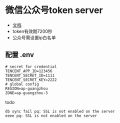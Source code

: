 # 微信公众号token server


+ [文档](https://developers.weixin.qq.com/doc/offiaccount/Basic_Information/Get_access_token.html)
+ token有效期7200秒
+ 公众号需设置ip白名单


## 配置 .env

```
# secret for credential
TENCENT_APP_ID=123456
TENCENT_SECRET_ID=1111
TENCENT_SECRET_KEY=2222
# global config
REGION=ap-guangzhou
ZONE=ap-guangzhou-3
```


todo

```
db sync fail pq: SSL is not enabled on the server
eeee pq: SSL is not enabled on the server

```

